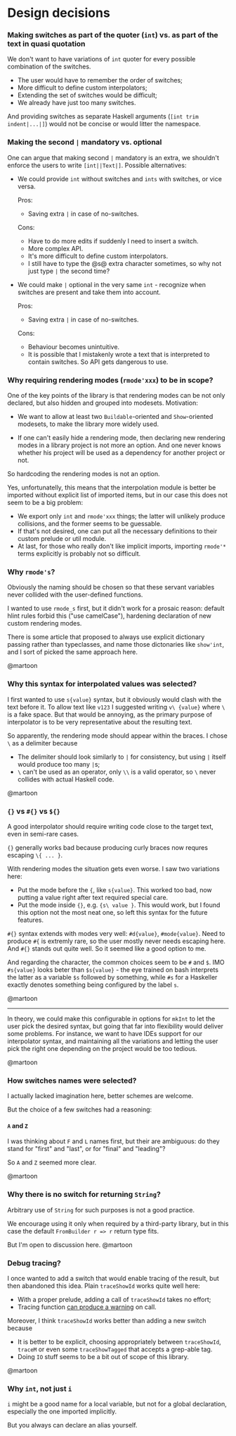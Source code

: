 # Design decisions

### Making switches as part of the quoter (`int`) vs. as part of the text in quasi quotation

We don't want to have variations of `int` quoter for every possible combination of the switches.

- The user would have to remember the order of switches;
- More difficult to define custom interpolators;
- Extending the set of switches would be difficult;
- We already have just too many switches.

And providing switches as separate Haskell arguments (`[int trim indent|...|]`) would not be concise or would litter the namespace.

### Making the second `|` mandatory vs. optional

One can argue that making second `|` mandatory is an extra, we shouldn't enforce the users
to write `[int||Text|]`. Possible alternatives:

- We could provide `int` without switches and `ints` with switches, or vice versa.

  Pros:

  - Saving extra `|` in case of no-switches.

  Cons:

  - Have to do more edits if suddenly I need to insert a switch.
  - More complex API.
  - It's more difficult to define custom interpolators.
  - I still have to type the @s@ extra character sometimes, so why not just type `|` the second time?

- We could make `|` optional in the very same `int` - recognize when switches are
  present and take them into account.

  Pros:

  - Saving extra `|` in case of no-switches.

  Cons:

  - Behaviour becomes unintuitive.
  - It is possible that I mistakenly wrote a text that is interpreted to contain switches.
    So API gets dangerous to use.

### Why requiring rendering modes (`rmode'xxx`) to be in scope?

One of the key points of the library is that rendering modes can be not only declared, but also hidden and grouped into modesets. Motivation:
- We want to allow at least two `Buildable`-oriented and `Show`-oriented modesets, to make the library more widely used.
* If one can't easily hide a rendering mode, then declaring new rendering modes in a library project is not more an option. And one never knows whether his project will be used as a dependency for another project or not.

So hardcoding the rendering modes is not an option.

Yes, unfortunatelly, this means that the interpolation module is better be imported without explicit list of imported items, but in our case this does not seem to be a big problem:
* We export only `int` and `rmode'xxx` things; the latter will unlikely produce collisions, and the former seems to be guessable.
* If that's not desired, one can put all the necessary definitions to their custom prelude or util module.
* At last, for those who really don't like implicit imports, importing `rmode'*` terms explicitly is probably not so difficult.

### Why `rmode's`?

Obviously the naming should be chosen so that these servant variables never collided with the user-defined functions.

I wanted to use `rmode_s` first, but it didn't work for a prosaic reason: default hlint rules forbid this ("use camelCase"),
hardening declaration of new custom rendering modes.

There is some article that proposed to always use explicit dictionary passing rather than typeclasses,
and name those dictonaries like `show'int`, and I sort of picked the same approach here.

@martoon

### Why this syntax for interpolated values was selected?

I first wanted to use `s{value}` syntax, but it obviously would clash with the text before it.
To allow text like `v123` I suggested writing `v\ {value}` where `\ ` is a fake space.
But that would be annoying, as the primary purpose of interpolator is to be very representative about the resulting text.

So apparently, the rendering mode should appear within the braces.
I chose `\` as a delimiter because
- The delimiter should look similarly to `|` for consistency, but using `|` itself would produce too many `|`s;
- `\` can't be used as an operator, only `\\` is a valid operator, so `\` never collides with actual Haskell code.

@martoon

### `{}` vs `#{}` vs `${}`

A good interpolator should require writing code close to the target text, even in semi-rare cases.

`{}` generally works bad because producing curly braces now requres escaping `\{ ... }`.

With rendering modes the situation gets even worse. I saw two variations here:
- Put the mode before the `{`, like `s{value}`. This worked too bad, now putting a value right after text required special care.
- Put the mode inside `{}`, e.g. `{s\ value }`. This would work, but I found this option not the most neat one, so left this syntax for the future features.

`#{}` syntax extends with modes very well: `#d{value}`, `#mode{value}`.
Need to produce `#{` is extremly rare, so the user mostly never needs escaping here.
And `#{}` stands out quite well. So it seemed like a good option to me.

And regarding the character, the common choices seem to be `#` and `$`.
IMO `#s{value}` looks beter than `$s{value}` - the eye trained on bash interprets the latter as a variable `$s` followed by something, while `#s` for a Haskeller exactly denotes something being configured by the label `s`.

@martoon

---

In theory, we could make this configurable in options for `mkInt` to let the user pick the desired syntax, but going that far into flexibility would deliver some problems. For instance, we want to have IDEs support for our interpolator syntax, and maintaining all the variations and letting the user pick the right one depending on the project would be too tedious.

@martoon

### How switches names were selected?

I actually lacked imagination here, better schemes are welcome.

But the choice of a few switches had a reasoning:

#### `A` and `Z`

I was thinking about `F` and `L` names first, but their are ambiguous: do they stand for "first" and "last", or for "final" and "leading"?

So `A` and `Z` seemed more clear.

@martoon

### Why there is no switch for returning `String`?

Arbitrary use of `String` for such purposes is not a good practice.

We encourage using it only when required by a third-party library, but in this case
the default `FromBuilder r => r` return type fits.

But I'm open to discussion here. @martoon

### Debug tracing?

I once wanted to add a switch that would enable tracing of the result, but then abandoned this idea.
Plain `traceShowId` works quite well here:
- With a proper prelude, adding a call of `traceShowId` takes no effort;
- Tracing function [can produce a warning](https://hackage.haskell.org/package/universum-1.7.2/docs/Universum-Debug.html#v:trace) on call.

Moreover, I think `traceShowId` works better than adding a new switch because
- It is better to be explicit, choosing appropriately between `traceShowId`, `traceM` or even
  some `traceShowTagged` that accepts a grep-able tag.
- Doing `IO` stuff seems to be a bit out of scope of this library.

@martoon

### Why `int`, not just `i`

`i` might be a good name for a local variable, but not for a global declaration, especially the one imported implicitly.

But you always can declare an alias yourself.
